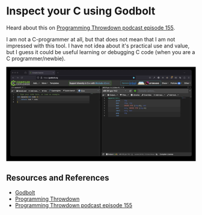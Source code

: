 # Inspect your C using Godbolt

Heard about this on [Programming Throwdown podcast episode 155][EPISODE155].

I am not a C-programmer at all, but that does not mean that I am not impressed with this tool. I have not idea about it's practical use and value, but I guess it could be useful learning or debugging C code (when you are a C programmer/newbie).

[![Godbolt Screenshot](godbolt-screenshot.png)][GODBOLT]

## Resources and References

- [Godbolt][GODBOLT]
- [Programming Throwdown](https://www.programmingthrowdown.com/)
- [Programming Throwdown podcast episode 155][EPISODE155]

[EPISODE155]: https://www.programmingthrowdown.com/episodes/156-perl-and-regular-expressions/
[GODBOLT]: https://godbolt.org/
